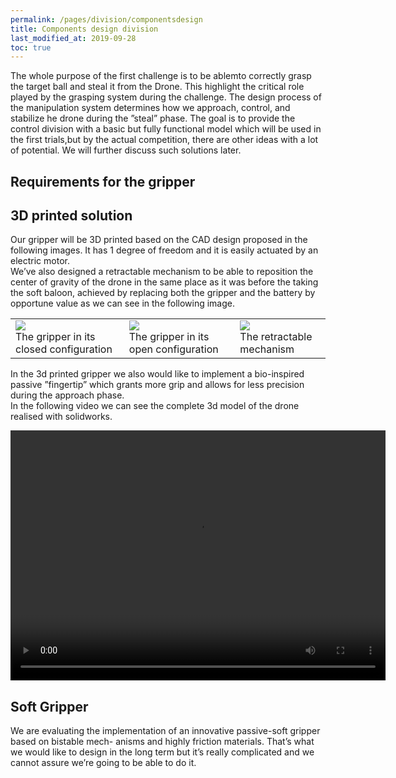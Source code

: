 ```yaml
---
permalink: /pages/division/componentsdesign
title: Components design division
last_modified_at: 2019-09-28
toc: true
---
```


The whole purpose of the first challenge is to be ablemto correctly grasp the target ball and steal it from the Drone.  This highlight the critical role played by the grasping system during the challenge. The design process of the manipulation system determines how we approach, control, and stabilize he drone during the ”steal” phase.  The goal is to provide the control division with a basic but fully functional model which will be used in the first trials,but by the actual competition, there are other ideas with a lot of potential.  We will further discuss such solutions later.

## Requirements for the gripper

## 3D printed solution

Our gripper will be 3D printed based on the CAD design proposed in the following images.  It has
1 degree of freedom and it is easily actuated by an electric motor.
<br>
We’ve also designed a retractable mechanism to be able to reposition the center of gravity of
the drone in the same place as it was before the taking the soft baloon, achieved by replacing both
the gripper and the battery by opportune value as we can see in the following image.

<table>
<tr>
<td>
	<img src="{{ '/images/division/componentsdesign/gr1.png' | relative_url }}">
	<figcaption>
	The gripper in its closed configuration
	</figcaption>	
</td>
<td>
	<img src="{{ '/images/division/componentsdesign/grapA.png' | relative_url }}">
	<figcaption>
	The gripper in its open configuration
	</figcaption>	
</td>
<td>
	<img src="{{ '/images/division/componentsdesign/retrac.png' | relative_url }}">
	<figcaption>
	The retractable mechanism 
	<br>
	</figcaption>	
</td>
</tr>
</table>

In the 3d printed gripper we also would like to implement a bio-inspired passive ”fingertip” which grants more grip and allows for less precision during the approach phase.
<br>
In the following video we can see the complete 3d model of the drone realised with solidworks.

<video width="600" height="400" controls>
    <source src="{{ '/images/division/componentsdesign/model.mp4' | relative_url }}" type="video/mp4">
</video>

## Soft Gripper

We are evaluating the implementation of an innovative passive-soft gripper based on bistable mech-
anisms and highly friction materials. That’s what we would like to design in the long term but it’s really complicated and we cannot assure we’re going to be able to do it.


